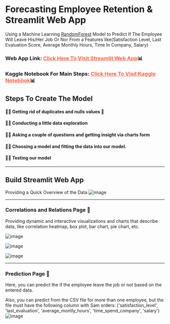 # Forecasting Employee Retention & Streamlit Web App

Using a Machine Learning <u>RandomForest</u> Model to Predict If The Employee Will Leave His/Her Job Or Nor From a Features like(Satisfaction Level, Last Evaluation Score, Average Monthly Hours, Time In Company, Salary)

### Web App Link: <a href = "https://forecasting-employee-retention-anvfmkczqt9n7fbdkkpz3e.streamlit.app/" target="_blank" style = "color: tomato">Click Here To Visit Streamlit Web App</a>📊

### Kaggle Notebook For Main Steps: <a href = "https://www.kaggle.com/code/muhammadehabmuhammad/forecasting-employee-retention-streamlit-app" target="_blank" style = "color: tomato">Click Here To Visit Kaggle Notebbok</a>📊

## Steps To Create The Model
#### 👨‍💼 Getting rid of duplicates and nulls values 🧹
#### 👨‍💼 Conducting a little data exploration 
#### 👨‍💼 Asking a couple of questions and getting insight via charts form 
#### 👨‍💼 Choosing a model and fitting the data into our model.
#### 👨‍💼 Testing our model 

<hr>

## Build Streamlit Web App
Providing a Quick Overview of the Data
![image](https://github.com/modyehab810/Forecasting-Employee-Retention/assets/114261123/f78362db-6c2a-4302-b2c0-444d95dc7aa0)


<hr>

### Correlations and Relations Page 🚀
Providing dynamic and interactive visualizations and charts that describe data, like correlation heatmap, box plot, bar chart, pie chart, etc.
<br>

![image](https://github.com/modyehab810/Forecasting-Employee-Retention/assets/114261123/c574c4a1-daf9-4a15-9786-96215f0aff1f)

![image](https://github.com/modyehab810/Forecasting-Employee-Retention/assets/114261123/c3a2f8aa-6f7c-48d6-9fc8-2c901262a00f)

![image](https://github.com/modyehab810/Forecasting-Employee-Retention/assets/114261123/b466f262-1e13-465f-9c03-ba286e308475)

<hr>

### Prediction Page 🤩
Here, you can predict the if the employee leave the job or not based on the entered data. 
<br>

Also, you can predict from the CSV file for more than one employee, but the file must have the following column with Sam orders:
('satisfaction_level', 'last_evaluation', 'average_montly_hours', 'time_spend_company', 'salary')
![image](https://github.com/modyehab810/Forecasting-Employee-Retention/assets/114261123/d8f2c37a-e06d-4956-98f1-e35e34c32148)

